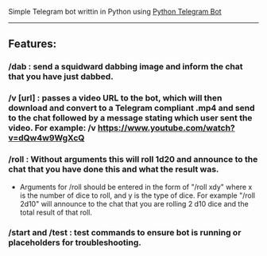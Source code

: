 Simple Telegram bot writtin in Python using [Python Telegram Bot](https://github.com/python-telegram-bot/python-telegram-bot)

---

## Features:
### /dab : send a squidward dabbing image and inform the chat that you have just dabbed.
### /v [url] : passes a video URL to the bot, which will then download and convert to a Telegram compliant .mp4 and send to the chat followed by a message stating which user sent the video. For example: /v https://www.youtube.com/watch?v=dQw4w9WgXcQ
### /roll : Without arguments this will roll 1d20 and announce to the chat that you have done this and what the result was.
* Arguments for /roll should be entered in the form of "/roll xdy" where x is the number of dice to roll, and y is the type of dice. For example "/roll 2d10" will announce to the chat that you are rolling 2 d10 dice and the total result of that roll.

### /start and /test : test commands to ensure bot is running or placeholders for troubleshooting.